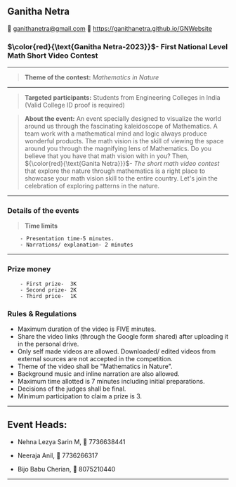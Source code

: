 
## Ganitha Netra

📧 ganithanetra@gmail.com
👀 https://ganithanetra.github.io/GNWebsite
<!--
**GanithaNetra/GanithaNetra** is a ✨ _special_ ✨ repository because its `README.md` (this file) appears on your GitHub profile.

Here are some ideas to get you started:

- 🔭 I’m currently working on ...
- 🌱 I’m currently learning ...
- 👯 I’m looking to collaborate on ...
- 🤔 I’m looking for help with ...
- 💬 Ask me about ...
- 📫 How to reach me: ...
- 😄 Pronouns: ...
- ⚡ Fun fact: ...
-->

### $\color{red}{\text{Ganitha Netra-2023}}$- First National Level Math Short Video Contest

----
>**Theme of the contest:** *Mathematics in Nature*
----

>**Targeted participants:** Students from Engineering Colleges in India (Valid College ID proof is required)

>**About the event:** An event specially designed to visualize the world around us through the fascinating kaleidoscope of Mathematics. A team work with a mathematical mind and logic always produce wonderful products. The math vision is the skill of viewing the space around you through the magnifying lens of Mathematics. Do you believe that you have that math vision with in you? Then, ${\color{red}{\text{Ganita Netra}}}$- *The short math video contest* that explore the nature through mathematics is a right place to showcase your math vision skill to the entire country. Let's join the celebration of exploring patterns in the nature.

----

### Details of the events

>**Time limits**

        - Presentation time-5 minutes.
        - Narrations/ explanation- 2 minutes

---

### Prize money
        - First prize-  3K
        - Second prize- 2K
        - Third price-  1K
        
### Rules & Regulations

   -  Maximum duration of the video is FIVE minutes.
   -  Share the video links (through the Google form shared) after uploading it in the personal drive. 
   -  Only self made videos are allowed. Downloaded/ edited videos from external sources are not accepted in the competition. 
   - Theme of the video shall be "Mathematics in Nature".
   - Background music and inline narration are also allowed.
   - Maximum time allotted is 7 minutes including initial preparations.
   - Decisions of the judges shall be final.
   - Minimum participation to claim a prize is 3.

----

## Event Heads:

- Nehna Lezya Sarin M, 📱 7736638441

- Neeraja Anil, 📱 7736266317

- Bijo Babu Cherian, 📱 8075210440

----
